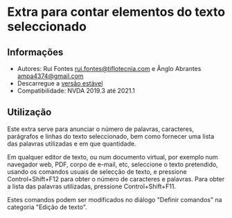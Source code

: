 ﻿# Extra para contar elementos do texto seleccionado

## Informações
* Autores: Rui Fontes <rui.fontes@tiflotecnia.com> e Ânglo Abrantes <ampa4374@gmail.com>
* Descarregue a [versão estável][1]
* Compatibilidade: NVDA 2019.3 até 2021.1

## Utilização
Este extra serve para anunciar o número de palavras, caracteres, parágrafos e linhas do texto seleccionado, bem como fornecer uma lista das palavras utilizadas e em que quantidade.

Em qualquer editor de texto, ou num documento virtual, por exemplo num navegador web, PDF, corpo de e-mail, etc, seleccione o texto pretendido, usando os comandos usuais de selecção de texto, e pressione Control+Shift+F12 para obter o número de caracteres e palavras.
Para obter a lista das palavras utilizadas, pressione Control+Shift+F11.

Estes comandos podem ser modificados no diálogo "Definir comandos" na categoria "Edição de texto".

[1]: https://addons.nvda-project.org/files/get.php?file=wc

